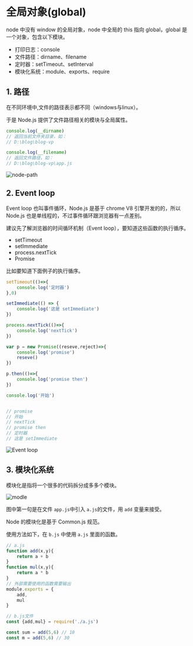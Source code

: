 # 全局对象(global)

node 中没有 window 的全局对象，node 中全局的 this 指向 global，global 是一个对象，包含以下模块。

- 打印日志：console
- 文件路径：dirname、filename
- 定时器：setTimeout、setInterval
- 模块化系统：module、exports、require

## 1. 路径

在不同环境中,文件的路径表示都不同（windows与linux）。

于是 Node.js 提供了文件路径相关的模块与全局属性。

```js
console.log(__dirname)
// 返回当前文件夹目录，如：
// D:\blog\blog-vp

console.log(__filename)
// 返回文件路径，如：
// D:\blog\blog-vp\app.js
```

![node-path](node-path.gif)

## 2. Event loop

Event loop 也叫事件循环，Node.js 是基于 chrome V8 引擎开发的的，所以 Node.js 也是单线程的，不过事件循环跟浏览器有一点差别。

建议先了解浏览器的时间循环机制（Event loop），要知道这些函数的执行循序。

- setTimeout
- setImmediate
- process.nextTick
- Promise

比如要知道下面例子的执行循序。

```js
setTimeout(()=>{
    console.log('定时器')
},0)

setImmediate(() => {
    console.log('这是 setImmediate')
})

process.nextTick(()=>{
    console.log('nextTick')
})

var p = new Promise((reseve,reject)=>{
    console.log('promise')
    reseve()
})

p.then(()=>{
    console.log('promise then')
})

console.log('开始')


// promise
// 开始
// nextTick
// promise then     
// 定时器
// 这是 setImmediate
```

![Event loop](node-loop.gif)

## 3. 模块化系统

模块化是指将一个很多的代码拆分成多多个模块。

![modle](require.png)

图中第一句是在文件 `app.js`中引入 `a.js`的文件，用 `add` 变量来接受。

Node 的模块化是基于 Common.js 规范。

使用方法如下，在 `b.js` 中使用 `a.js` 里面的函数。

```js
// a.js
function add(x,y){
    return a + b
}
function mul(x,y){
    return a * b
}
// 外部需要使用的函数需要输出
module.exports = {
    add,
    mul
}
```

```js
// b.js文件
const {add,mul} = require('./a.js')

const sum = add(5,6) // 10
const m = add(5,6) // 30
```
